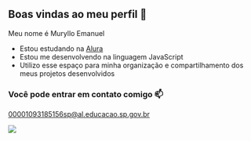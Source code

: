 ## Boas vindas ao meu perfil 💚

Meu nome é Muryllo Emanuel 

- Estou estudando na [Alura](https://media1.tenor.com/m/p6prrL5Y4NQAAAAC/clapping-clapping-hands.gif)
- Estou me desenvolvendo na linguagem JavaScript
- Utilizo esse espaço para minha organização e compartilhamento dos meus projetos desenvolvidos

### Você pode entrar em contato comigo 📫

00001093185156sp@al.educacao.sp.gov.br


![](https://media1.tenor.com/m/p6prrL5Y4NQAAAAC/clapping-clapping-hands.gif)


